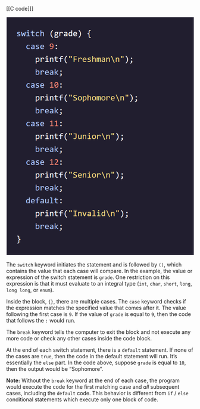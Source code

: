 [[C code]]]

![[switch1.png]](../pictures/switch1.png)

The `switch` keyword initiates the statement and is followed by `()`, which contains the value that each case will compare. In the example, the value or expression of the switch statement is `grade`. One restriction on this expression is that it must evaluate to an integral type (`int`, `char`, `short`, `long`, `long long`, or `enum`).

Inside the block, `{}`, there are multiple cases. The `case` keyword checks if the expression matches the specified value that comes after it. The value following the first case is `9`. If the value of `grade` is equal to `9`, then the code that follows the `:` would run.

The `break` keyword tells the computer to exit the block and not execute any more code or check any other cases inside the code block.

At the end of each switch statement, there is a `default` statement. If none of the cases are `true`, then the code in the default statement will run. It’s essentially the `else` part. In the code above, suppose `grade` is equal to `10`, then the output would be “Sophomore”.

**Note:** Without the `break` keyword at the end of each case, the program would execute the code for the first matching case and _all_ subsequent cases, including the `default` code. This behavior is different from `if` / `else` conditional statements which execute only one block of code.
